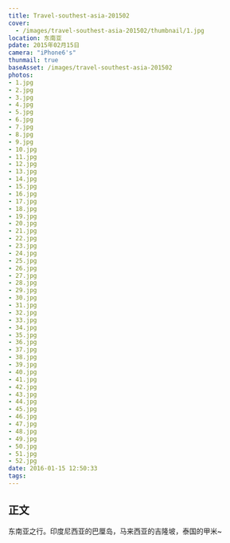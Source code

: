```yaml
---
title: Travel-southest-asia-201502
cover:
  - /images/travel-southest-asia-201502/thumbnail/1.jpg
location: 东南亚
pdate: 2015年02月15日
camera: "iPhone6's"
thunmail: true
baseAsset: /images/travel-southest-asia-201502
photos:
- 1.jpg
- 2.jpg
- 3.jpg
- 4.jpg
- 5.jpg
- 6.jpg
- 7.jpg
- 8.jpg
- 9.jpg
- 10.jpg
- 11.jpg
- 12.jpg
- 13.jpg
- 14.jpg
- 15.jpg
- 16.jpg
- 17.jpg
- 18.jpg
- 19.jpg
- 20.jpg
- 21.jpg
- 22.jpg
- 23.jpg
- 24.jpg
- 25.jpg
- 26.jpg
- 27.jpg
- 28.jpg
- 29.jpg
- 30.jpg
- 31.jpg
- 32.jpg
- 33.jpg
- 34.jpg
- 35.jpg
- 36.jpg
- 37.jpg
- 38.jpg
- 39.jpg
- 40.jpg
- 41.jpg
- 42.jpg
- 43.jpg
- 44.jpg
- 45.jpg
- 46.jpg
- 47.jpg
- 48.jpg
- 49.jpg
- 50.jpg
- 51.jpg
- 52.jpg
date: 2016-01-15 12:50:33
tags:
---
```


## 正文
东南亚之行。印度尼西亚的巴厘岛，马来西亚的吉隆坡，泰国的甲米~
